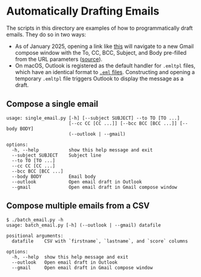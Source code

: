 # Automatically Drafting Emails

The scripts in this directory are examples of how to programmatically draft emails. They do so in two ways:

* As of January 2025, opening a link like [this](https://mail.google.com/mail/u/0/?to=recipient@example.com&cc=one@example.com,two@example.com&bcc=bcc@example.com&su=Email+Subject&body=Hello+There&tf=cm) will navigate to a new Gmail compose window with the To, CC, BCC, Subject, and Body pre-filled from the URL parameters ([source](https://til.simonwillison.net/google/gmail-compose-url)).
* On macOS, Outlook is registered as the default handler for `.emltpl` files, which have an identical format to [`.eml` files](https://www.loc.gov/preservation/digital/formats/fdd/fdd000388.shtml). Constructing and opening a temporary `.emltpl` file triggers Outlook to display the message as a draft.

## Compose a single email

```console
usage: single_email.py [-h] [--subject SUBJECT] --to TO [TO ...]
                       [--cc CC [CC ...]] [--bcc BCC [BCC ...]] [--body BODY]
                       (--outlook | --gmail)

options:
  -h, --help           show this help message and exit
  --subject SUBJECT    Subject line
  --to TO [TO ...]
  --cc CC [CC ...]
  --bcc BCC [BCC ...]
  --body BODY          Email body
  --outlook            Open email draft in Outlook
  --gmail              Open email draft in Gmail compose window
```

## Compose multiple emails from a CSV

```console
$ ./batch_email.py -h
usage: batch_email.py [-h] (--outlook | --gmail) datafile

positional arguments:
  datafile    CSV with `firstname`, `lastname`, and `score` columns

options:
  -h, --help  show this help message and exit
  --outlook   Open email draft in Outlook
  --gmail     Open email draft in Gmail compose window
```



